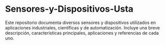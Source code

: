# Sensores-y-Dispositivos-Usta
Este repositorio documenta diversos sensores y dispositivos utilizados en aplicaciones industriales, científicas y de automatización.   Incluye una breve descripción, características principales, aplicaciones y referencias de cada uno.
